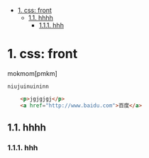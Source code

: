 <!-- TOC -->

- [1. css: front](#1-css-front)
    - [1.1. hhhh](#11-hhhh)
        - [1.1.1. hhh](#111-hhh)

<!-- /TOC -->
# 1. css: front 


mokmom[pmkm]
    
    niujuinuininn

```html
    <p>jgjgjgj</p>
    <a href="http://www.baidu.com">百度</a>
```
## 1.1. hhhh
 
### 1.1.1. hhh
